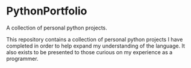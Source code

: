 # PythonPortfolio
A collection of personal python projects.

This repository contains a collection of personal python projects I have completed in order to help expand my understanding of the language. It also exists to be presented
to those curious on my experience as a programmer.
